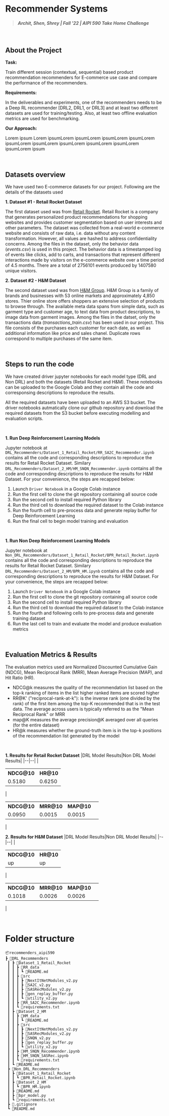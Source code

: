 # Recommender Systems
> #### _Archit, Shen, Shrey | Fall '22 | AIPI 590 Take Home Challenge_
&nbsp;

## About the Project

**Task:** 

Train different session (contextual, sequential) based product recommendation
recommenders for E-commerce use case and compare the performance of the recommenders.

**Requirements:**

In the deliverables and experiments, one of the recommenders needs to be a Deep RL
recommender [DRL2, DRL1, or DRL3] and at least two different datasets are used for
training/testing. Also, at least two offline evaluation metrics are used for benchmarking.

**Our Approach:**

Lorem ipsum Lorem ipsumLorem ipsumLorem ipsumLorem ipsumLorem ipsumLorem ipsumLorem ipsumLorem ipsumLorem ipsumLorem ipsumLorem ipsum

&nbsp;
## Datasets overview
We have used two E-commerce datasets for our project. Following are the details of the datasets used

**1. Dataset #1 - Retail Rocket Dataset**

The first dataset used was from [Retail Rocket](https://www.kaggle.com/datasets/retailrocket/ecommerce-dataset). Retail Rocket is a company that generates personalized product recommendations for shopping websites and provides customer segmentation based on user interests and other parameters. The dataset was collected from a real-world e-commerce website and consists of raw data, i.e. data without any content transformation. However, all values are hashed to address confidentiality concerns. Among the files in the dataset, only the behavior data (_events.csv_) is used in this project. The behavior data is a timestamped log of events like clicks, add to carts, and transactions that represent different interactions made by visitors on the e-commerce website over a time period of 4.5 months. There are a total of 2756101 events produced by 1407580 unique visitors. 

**2. Dataset #2 - H&M Dataset**

The second dataset used was from [H&M Group](https://www.kaggle.com/competitions/h-and-m-personalized-fashion-recommendations/data?select=transactions_train.csv). H&M Group is a family of brands and businesses with 53 online markets and approximately 4,850 stores. Thier online store offers shoppers an extensive selection of products to browse through. The available meta data spans from simple data, such as garment type and customer age, to text data from product descriptions, to image data from garment images. Among the files in the datset, only the transactions data (_transactions_train.csv_) has been used in our project. This file consists of the purchases each customer for each date, as well as additional information like price and sales chanel. Duplicate rows correspond to multiple purchases of the same item.

&nbsp;
## Steps to run the code

We have created driver jupyter notebooks for each model type (DRL and Non DRL) and both the datasets (Retail Rocket and H&M). These notebooks can be uploaded to the Google Colab and they contain all the code and corresponsing descriptions to reproduce the results.

All the required datasets have been uploaded to an AWS S3 bucket. The driver notebooks autmatically clone our github repository and download the required datasets from the S3 bucket before executing modelling and evaluation scripts.

&nbsp;

**1. Run Deep Reinforcement Learning Models**

Jupyter notebook at  `DRL_Recommenders/Dataset_1_Retail_Rocket/RR_SA2C_Recommender.ipynb` contains all the code and corresponding descriptions to reproduce the results for Retail Rocket Dataset. Similary `DRL_Recommenders/Dataset_2_HM/HM_SNQN_Recommender.ipynb` contains all the code and corresponding descriptions to reproduce the results for H&M Dataset. For your convenience, the steps are recapped below:
1. Launch `Driver Notebook` in a Google Colab instance
2. Run the first cell to clone the git repository containing all source code
3. Run the second cell to install required Python library
4. Run the third cell to download the required dataset to the Colab instance
5. Run the fourth cell to pre-process data and generate replay buffer for Deep Reinforcement Learning
6. Run the final cell to begin model training and evaluation

&nbsp;

**1. Run Non Deep Reinforcement Learning Models**

Jupyter notebook at  `Non_DRL_Recommenders/Dataset_1_Retail_Rocket/BPR_Retail_Rocket.ipynb` contains all the code and corresponding descriptions to reproduce the results for Retail Rocket Dataset. Similary `DRL_Recommenders/Dataset_2_HM/BPR_HM.ipynb` contains all the code and corresponding descriptions to reproduce the results for H&M Dataset. For your convenience, the steps are recapped below:
1. Launch `Driver Notebook` in a Google Colab instance
2. Run the first cell to clone the git repository containing all source code
3. Run the second cell to install required Python library
4. Run the third cell to download the required dataset to the Colab instance
5. Run the fourth and following cells to pre-process data and generate training dataset
6. Run the last cell to train and evaluate the model and produce evaluation metrics

&nbsp;
## Evaluation Metrics & Results
The evaluation metrics used are Normalized Discounted Cumulative Gain (NDCG), Mean Reciprocal Rank (MRR), Mean Average Precision (MAP), and Hit Ratio (HR).

- NDCG@k measures the quality of the recommendation list based on the top-k ranking of items in the list higher ranked items are scored higher
- RR@K' ("reciprocal-rank-at-k"): is the inverse rank (one divided by the rank) of the first item among the top-K recommended that is in the test data. The average across users is typically referred to as the "Mean Reciprocal Rank" or MRR
- map@K measures the average precision@K averaged over all queries (for the entire dataset)
- HR@k measures whether the ground-truth item is in the top-k positions of the recommendation list generated by the model

&nbsp;

**1. Results for Retail Rocket Dataset**
|DRL Model Results|Non DRL Model Results|
|--|--|
|<table> <tr><th>NDCG@10</th><th>HR@10</th></tr><tr><td>0.5180</td><td>0.6250</td></tr> </table>|<table> <tr><th>NDCG@10</th><th>MRR@10</th><th>MAP@10</th></tr><tr><td>0.0950</td><td>0.0015</td><td>0.0015<td></tr> </table>|

**2. Results for H&M Dataset**
|DRL Model Results|Non DRL Model Results|
|--|--|
|<table> <tr><th>NDCG@10</th><th>HR@10</th></tr><tr><td>up</td><td>up</td></tr> </table>|<table> <tr><th>NDCG@10</th><th>MRR@10</th><th>MAP@10</th></tr><tr><td>0.1018</td><td>0.0026</td><td>0.0026<td></tr> </table>|

&nbsp;
# Folder structure

```
📦recommenders_aipi590
┣ 📂DRL_Recommenders
 ┃ ┣ 📂Dataset_1_Retail_Rocket
 ┃ ┃ ┣ 📂RR_data
 ┃ ┃ ┃ ┗ 📜README.md
 ┃ ┃ ┣ 📂src
 ┃ ┃ ┃ ┣ 📜NextItNetModules_v2.py
 ┃ ┃ ┃ ┣ 📜SA2C_v2.py
 ┃ ┃ ┃ ┣ 📜SASRecModules_v2.py
 ┃ ┃ ┃ ┣ 📜gen_replay_buffer.py
 ┃ ┃ ┃ ┗ 📜utility_v2.py
 ┃ ┃ ┣ 📜RR_SA2C_Recommender.ipynb
 ┃ ┃ ┗ 📜requirements.txt
 ┃ ┣ 📂Dataset_2_HM
 ┃ ┃ ┣ 📂HM_data
 ┃ ┃ ┃ ┗ 📜README.md
 ┃ ┃ ┣ 📂src
 ┃ ┃ ┃ ┣ 📜NextItNetModules_v2.py
 ┃ ┃ ┃ ┣ 📜SASRecModules_v2.py
 ┃ ┃ ┃ ┣ 📜SNQN_v2.py
 ┃ ┃ ┃ ┣ 📜gen_replay_buffer.py
 ┃ ┃ ┃ ┗ 📜utility_v2.py
 ┃ ┃ ┣ 📜HM_SNQN_Recommender.ipynb
 ┃ ┃ ┣ 📜HM_SNQN_SASRec.ipynb
 ┃ ┃ ┗ 📜requirements.txt
 ┃ ┗ 📜README.md
 ┣ 📂Non_DRL_Recommenders
 ┃ ┣ 📂Dataset_1_Retail_Rocket
 ┃ ┃ ┗ 📜BPR_Retail_Rocket.ipynb
 ┃ ┣ 📂Dataset_2_HM
 ┃ ┃ ┗ 📜BPR_HM.ipynb
 ┃ ┣ 📜README.md
 ┃ ┣ 📜bpr_model.py
 ┃ ┗ 📜requirements.txt
 ┣ 📜.gitignore
 ┗ 📜README.md
```